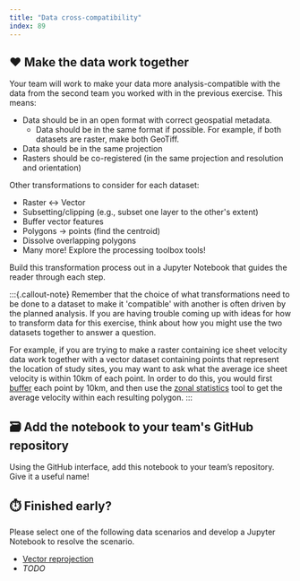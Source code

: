 ```yaml
---
title: "Data cross-compatibility"
index: 89
---
```



## ❤️  Make the data work together

Your team will work to make your data more analysis-compatible with the data from the
second team you worked with in the previous exercise. This means:

* Data should be in an open format with correct geospatial metadata.
    * Data should be in the same format if possible. For example, if both datasets are
      raster, make both GeoTiff.
* Data should be in the same projection
* Rasters should be co-registered (in the same projection and resolution and
  orientation)

Other transformations to consider for each dataset:

* Raster <-> Vector
* Subsetting/clipping (e.g., subset one layer to the other's extent)
* Buffer vector features
* Polygons -> points (find the centroid)
* Dissolve overlapping polygons
* Many more! Explore the processing toolbox tools!

Build this transformation process out in a Jupyter Notebook that guides the reader
through each step.

:::{.callout-note}
Remember that the choice of what transformations need to be done to a dataset to
make it 'compatible' with another is often driven by the planned analysis. If
you are having trouble coming up with ideas for how to transform data for this
exercise, think about how you might use the two datasets together to answer a
question.

For example, if you are trying to make a raster containing ice sheet velocity
data work together with a vector dataset containing points that represent the
location of study sites, you may want to ask what the average ice sheet velocity
is within 10km of each point. In order to do this, you would first
[buffer](https://docs.qgis.org/3.28/en/docs/gentle_gis_introduction/vector_spatial_analysis_buffers.html)
each point by 10km, and then use the [zonal
statistics](https://docs.qgis.org/3.28/en/docs/user_manual/processing_algs/qgis/rasteranalysis.html#zonal-statistics)
tool to get the average velocity within each resulting polygon.
:::


## 🗃️ Add the notebook to your team's GitHub repository

Using the GitHub interface, add this notebook to your team’s repository. Give it a
useful name!

## ⏱️ Finished early?

Please select one of the following data scenarios and develop a Jupyter Notebook to
resolve the scenario.

* [Vector reprojection](data-scenarios/vector-needs-reprojection/index.md)
* _TODO_
